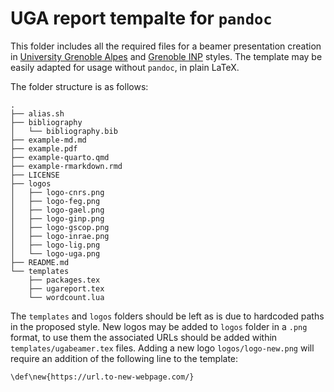 # UGA report tempalte for `pandoc`

This folder includes all the required files for a beamer presentation creation in [University Grenoble Alpes](https://univ-grenoble-alpes.fr) and [Grenoble INP](https://grenoble-inp.fr) styles.
The template may be easily adapted for usage without `pandoc`, in plain LaTeX.

The folder structure is as follows:

```
.
├── alias.sh
├── bibliography
│   └── bibliography.bib
├── example-md.md
├── example.pdf
├── example-quarto.qmd
├── example-rmarkdown.rmd
├── LICENSE
├── logos
│   ├── logo-cnrs.png
│   ├── logo-feg.png
│   ├── logo-gael.png
│   ├── logo-ginp.png
│   ├── logo-gscop.png
│   ├── logo-inrae.png
│   ├── logo-lig.png
│   └── logo-uga.png
├── README.md
└── templates
    ├── packages.tex
    ├── ugareport.tex
    └── wordcount.lua
```

The `templates` and `logos` folders should be left as is due to hardcoded paths in the proposed style.
New logos may be added to `logos` folder in a `.png` format, to use them the associated URLs should be added within `templates/ugabeamer.tex` files.
Adding a new logo `logos/logo-new.png` will require an addition of the following line to the template:

```
\def\new{https://url.to-new-webpage.com/}
```
